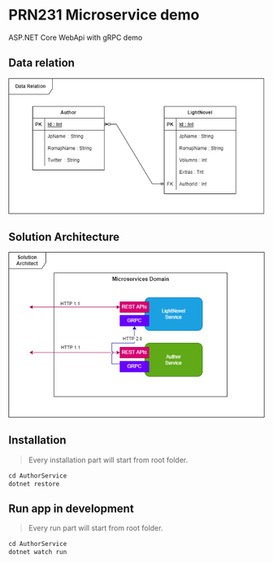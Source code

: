 # PRN231 Microservice demo

ASP.NET Core WebApi with gRPC demo

## Data relation

![DataRelation](./Diagrams/DataRelation.png)

## Solution Architecture

![SolutionArchitecture](./Diagrams/SolutionArchitect.png)

## Installation

> Every installation part will start from root folder.

```
cd AuthorService
dotnet restore
```

## Run app in development

> Every run part will start from root folder.

```
cd AuthorService
dotnet watch run
```